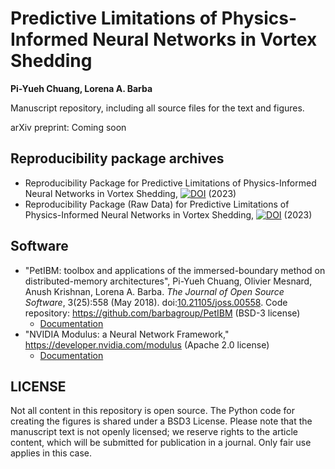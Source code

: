 # Predictive Limitations of Physics-Informed Neural Networks in Vortex Shedding

**Pi-Yueh Chuang, Lorena A. Barba**

Manuscript repository, including all source files for the text and figures.

arXiv preprint: Coming soon

## Reproducibility package archives

- Reproducibility Package for Predictive Limitations of Physics-Informed Neural Networks in Vortex Shedding, [![DOI](https://zenodo.org/badge/DOI/10.5281/zenodo.7988066.svg)](https://doi.org/10.5281/zenodo.7988066) (2023)
- Reproducibility Package (Raw Data) for Predictive Limitations of Physics-Informed Neural Networks in Vortex Shedding, [![DOI](https://zenodo.org/badge/DOI/10.5281/zenodo.7988105.svg)](https://doi.org/10.5281/zenodo.7988105) (2023)

## Software

- "PetIBM: toolbox and applications of the immersed-boundary method on distributed-memory architectures", Pi-Yueh Chuang, Olivier Mesnard, Anush Krishnan, Lorena A. Barba. _The Journal of Open Source Software_, 3(25):558 (May 2018). doi:[10.21105/joss.00558](http://doi.org/10.21105/joss.00558). Code repository: https://github.com/barbagroup/PetIBM (BSD-3 license)
    - [Documentation](https://barbagroup.github.io/PetIBM/)
- "NVIDIA Modulus: a Neural Network Framework," https://developer.nvidia.com/modulus (Apache 2.0 license)
    - [Documentation](https://docs.nvidia.com/deeplearning/modulus/modulus-core/index.html)

## LICENSE

Not all content in this repository is open source. The Python code for creating the figures is shared under a BSD3 License.
Please note that the manuscript text is not openly licensed; we reserve rights to the article content, which will be submitted for publication in a journal. Only fair use applies in this case.